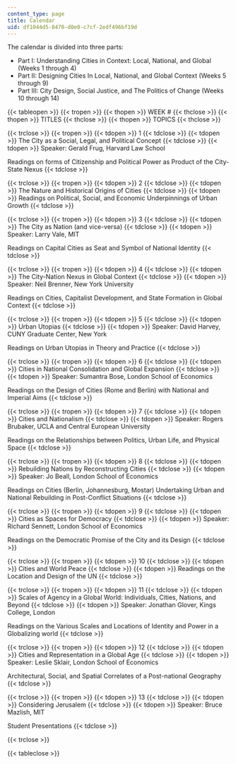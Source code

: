 ```yaml
---
content_type: page
title: Calendar
uid: df1044d5-8470-d0e0-c7cf-2edf496bf19d
---
```


The calendar is divided into three parts:

*   Part I: Understanding Cities in Context: Local, National, and Global (Weeks 1 through 4)
*   Part II: Designing Cities In Local, National, and Global Context (Weeks 5 through 9)
*   Part III: City Design, Social Justice, and The Politics of Change (Weeks 10 through 14)

{{< tableopen >}}
{{< tropen >}}
{{< thopen >}}
WEEK #
{{< thclose >}}
{{< thopen >}}
TITLES
{{< thclose >}}
{{< thopen >}}
TOPICS
{{< thclose >}}

{{< trclose >}}
{{< tropen >}}
{{< tdopen >}}
1
{{< tdclose >}}
{{< tdopen >}}
The City as a Social, Legal, and Political Concept
{{< tdclose >}}
{{< tdopen >}}
Speaker: Gerald Frug, Harvard Law School  
  
Readings on forms of Citizenship and Political Power as Product of the City-State Nexus
{{< tdclose >}}

{{< trclose >}}
{{< tropen >}}
{{< tdopen >}}
2
{{< tdclose >}}
{{< tdopen >}}
The Nature and Historical Origins of Cities
{{< tdclose >}}
{{< tdopen >}}
Readings on Political, Social, and Economic Underpinnings of Urban Growth
{{< tdclose >}}

{{< trclose >}}
{{< tropen >}}
{{< tdopen >}}
3
{{< tdclose >}}
{{< tdopen >}}
The City as Nation (and vice-versa)
{{< tdclose >}}
{{< tdopen >}}
Speaker: Larry Vale, MIT  
  
Readings on Capital Cities as Seat and Symbol of National Identity
{{< tdclose >}}

{{< trclose >}}
{{< tropen >}}
{{< tdopen >}}
4
{{< tdclose >}}
{{< tdopen >}}
The City-Nation Nexus in Global Context
{{< tdclose >}}
{{< tdopen >}}
Speaker: Neil Brenner, New York University  
  
Readings on Cities, Capitalist Development, and State Formation in Global Context
{{< tdclose >}}

{{< trclose >}}
{{< tropen >}}
{{< tdopen >}}
5
{{< tdclose >}}
{{< tdopen >}}
Urban Utopias
{{< tdclose >}}
{{< tdopen >}}
Speaker: David Harvey, CUNY Graduate Center, New York  
  
Readings on Urban Utopias in Theory and Practice
{{< tdclose >}}

{{< trclose >}}
{{< tropen >}}
{{< tdopen >}}
6
{{< tdclose >}}
{{< tdopen >}}
Cities in National Consolidation and Global Expansion
{{< tdclose >}}
{{< tdopen >}}
Speaker: Sumantra Bose, London School of Economics  
  
Readings on the Design of Cities (Rome and Berlin) with National and Imperial Aims
{{< tdclose >}}

{{< trclose >}}
{{< tropen >}}
{{< tdopen >}}
7
{{< tdclose >}}
{{< tdopen >}}
Cities and Nationalism
{{< tdclose >}}
{{< tdopen >}}
Speaker: Rogers Brubaker, UCLA and Central European University  
  
Readings on the Relationships between Politics, Urban Life, and Physical Space
{{< tdclose >}}

{{< trclose >}}
{{< tropen >}}
{{< tdopen >}}
8
{{< tdclose >}}
{{< tdopen >}}
Rebuilding Nations by Reconstructing Cities
{{< tdclose >}}
{{< tdopen >}}
Speaker: Jo Beall, London School of Economics  
  
Readings on Cities (Berlin, Johannesburg, Mostar) Undertaking Urban and National Rebuilding in Post-Conflict Situations
{{< tdclose >}}

{{< trclose >}}
{{< tropen >}}
{{< tdopen >}}
9
{{< tdclose >}}
{{< tdopen >}}
Cities as Spaces for Democracy
{{< tdclose >}}
{{< tdopen >}}
Speaker: Richard Sennett, London School of Economics  
  
Readings on the Democratic Promise of the City and its Design
{{< tdclose >}}

{{< trclose >}}
{{< tropen >}}
{{< tdopen >}}
10
{{< tdclose >}}
{{< tdopen >}}
Cities and World Peace
{{< tdclose >}}
{{< tdopen >}}
Readings on the Location and Design of the UN
{{< tdclose >}}

{{< trclose >}}
{{< tropen >}}
{{< tdopen >}}
11
{{< tdclose >}}
{{< tdopen >}}
Scales of Agency in a Global World: Individuals, Cities, Nations, and Beyond
{{< tdclose >}}
{{< tdopen >}}
Speaker: Jonathan Glover, Kings College, London  
  
Readings on the Various Scales and Locations of Identity and Power in a Globalizing world
{{< tdclose >}}

{{< trclose >}}
{{< tropen >}}
{{< tdopen >}}
12
{{< tdclose >}}
{{< tdopen >}}
Cities and Representation in a Global Age
{{< tdclose >}}
{{< tdopen >}}
Speaker: Leslie Sklair, London School of Economics  
  
Architectural, Social, and Spatial Correlates of a Post-national Geography
{{< tdclose >}}

{{< trclose >}}
{{< tropen >}}
{{< tdopen >}}
13
{{< tdclose >}}
{{< tdopen >}}
Considering Jerusalem
{{< tdclose >}}
{{< tdopen >}}
Speaker: Bruce Mazlish, MIT  
  
Student Presentations
{{< tdclose >}}

{{< trclose >}}

{{< tableclose >}}